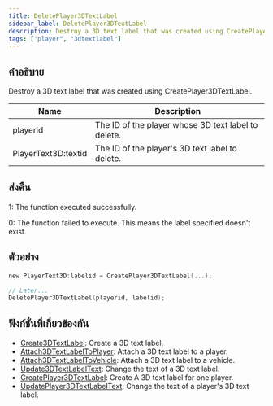 ```yaml
---
title: DeletePlayer3DTextLabel
sidebar_label: DeletePlayer3DTextLabel
description: Destroy a 3D text label that was created using CreatePlayer3DTextLabel.
tags: ["player", "3dtextlabel"]
---
```


## คำอธิบาย

Destroy a 3D text label that was created using CreatePlayer3DTextLabel.

| Name            | Description                                         |
| --------------- | --------------------------------------------------- |
| playerid        | The ID of the player whose 3D text label to delete. |
| PlayerText3D:textid | The ID of the player's 3D text label to delete.     |

## ส่งคืน

1: The function executed successfully.

0: The function failed to execute. This means the label specified doesn't exist.

## ตัวอย่าง

```c
new PlayerText3D:labelid = CreatePlayer3DTextLabel(...);

// Later...
DeletePlayer3DTextLabel(playerid, labelid);
```

## ฟังก์ชั่นที่เกี่ยวข้องกัน

- [Create3DTextLabel](Create3DTextLabel): Create a 3D text label.
- [Attach3DTextLabelToPlayer](Attach3DTextLabelToPlayer): Attach a 3D text label to a player.
- [Attach3DTextLabelToVehicle](Attach3DTextLabelToVehicle): Attach a 3D text label to a vehicle.
- [Update3DTextLabelText](Update3DTextLabelText): Change the text of a 3D text label.
- [CreatePlayer3DTextLabel](CreatePlayer3DTextLabel): Create A 3D text label for one player.
- [UpdatePlayer3DTextLabelText](UpdatePlayer3DTextLabelText): Change the text of a player's 3D text label.
